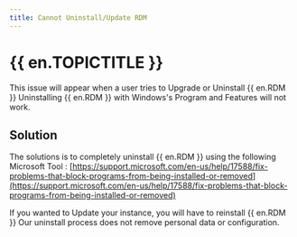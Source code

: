 ```yaml
---
title: Cannot Uninstall/Update RDM
---
```

# {{ en.TOPICTITLE }}
This issue will appear when a user tries to Upgrade or Uninstall {{ en.RDM }} Uninstalling {{ en.RDM }} with Windows&apos;s Program and Features will not work.
## Solution
The solutions is to completely uninstall {{ en.RDM }} using the following Microsoft Tool : [https://support.microsoft.com/en-us/help/17588/fix-problems-that-block-programs-from-being-installed-or-removed](https://support.microsoft.com/en-us/help/17588/fix-problems-that-block-programs-from-being-installed-or-removed)  

If you wanted to Update your instance, you will have to reinstall {{ en.RDM }} Our uninstall process does not remove personal data or configuration.
